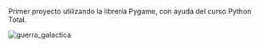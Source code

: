 Primer proyecto utilizando la librería Pygame, con ayuda del curso Python Total.

![guerra_galactica](https://user-images.githubusercontent.com/112111503/187976676-ab16f6fa-8182-4803-b10b-2e9292206a07.png)
